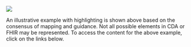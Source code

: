  

<a href="CF_medication_example.png" target="_blank"><img src="CF_medication_example.png" /></a>

An illustrative example with highlighting is shown above  based on the consensus of mapping and guidance. Not all possible elements in CDA or FHIR may be represented. To access the content for the above example, click on the links below. 
